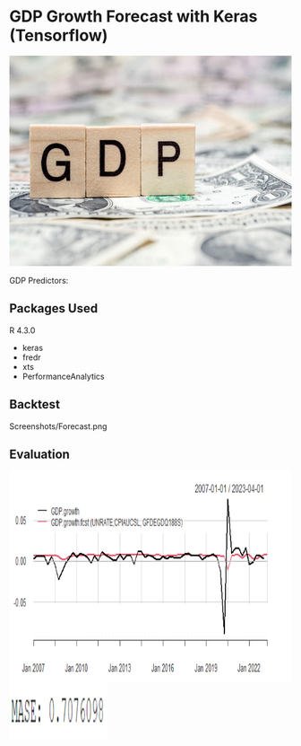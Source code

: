 # GDP Growth Forecast with Keras (Tensorflow)

<img src="Screenshots/gdp.jpg" width="650" height="375" />

GDP Predictors:



## Packages Used 
R 4.3.0
- keras
- fredr
- xts
- PerformanceAnalytics


## Backtest
Screenshots/Forecast.png


## Evaluation 
<img src="Screenshots/Forecast.png" width="650" height="375" />
<img src="Screenshots/mase.png" width="175" height="100" />


  
